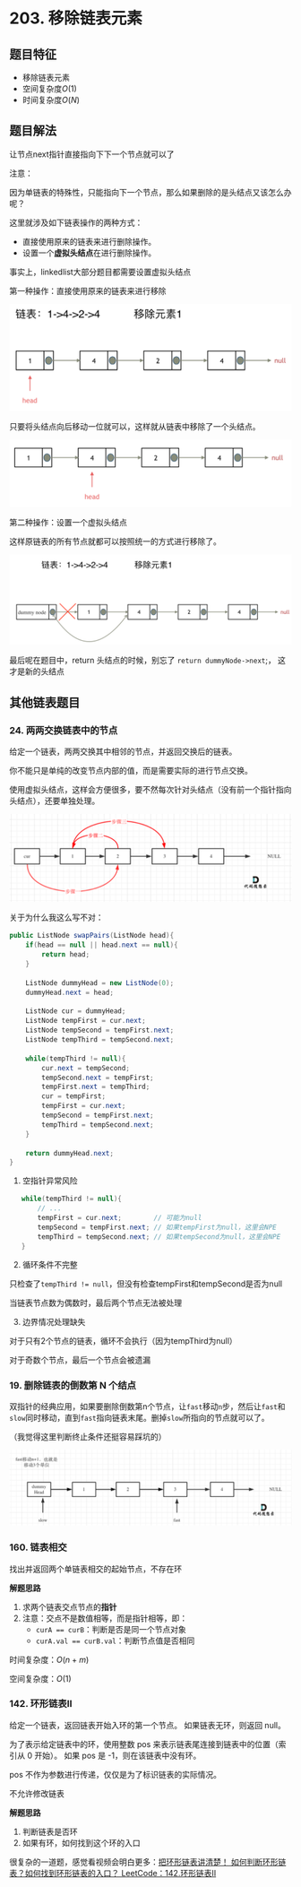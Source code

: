 # 203. 移除链表元素

## 题目特征

- 移除链表元素
- 空间复杂度$O(1)$
- 时间复杂度$O(N)$

## 题目解法

让节点next指针直接指向下下一个节点就可以了

注意：

因为单链表的特殊性，只能指向下一个节点，那么如果删除的是头结点又该怎么办呢？

这里就涉及如下链表操作的两种方式：

- 直接使用原来的链表来进行删除操作。
- 设置一个**虚拟头结点**在进行删除操作。

事实上，linkedlist大部分题目都需要设置虚拟头结点

第一种操作：直接使用原来的链表来进行移除

![removehead1.png](removehead1.png)

只要将头结点向后移动一位就可以，这样就从链表中移除了一个头结点。

![removehead2.png](removehead2.png)

第二种操作：设置一个虚拟头结点

这样原链表的所有节点就都可以按照统一的方式进行移除了。

![dummynode.png](src/dummyNode.png)

最后呢在题目中，return 头结点的时候，别忘了 `return dummyNode->next`;， 这才是新的头结点

## 其他链表题目

### 24. 两两交换链表中的节点

给定一个链表，两两交换其中相邻的节点，并返回交换后的链表。

你不能只是单纯的改变节点内部的值，而是需要实际的进行节点交换。

使用虚拟头结点，这样会方便很多，要不然每次针对头结点（没有前一个指针指向头结点），还要单独处理。

![img.png](swapPairds1.png)

关于为什么我这么写不对：
```java
public ListNode swapPairs(ListNode head){
    if(head == null || head.next == null){
        return head;
    }

    ListNode dummyHead = new ListNode(0);
    dummyHead.next = head;

    ListNode cur = dummyHead;
    ListNode tempFirst = cur.next;
    ListNode tempSecond = tempFirst.next;
    ListNode tempThird = tempSecond.next;

    while(tempThird != null){
        cur.next = tempSecond;
        tempSecond.next = tempFirst;
        tempFirst.next = tempThird;
        cur = tempFirst;
        tempFirst = cur.next;
        tempSecond = tempFirst.next;
        tempThird = tempSecond.next;
    }

    return dummyHead.next;
}
```
1. 空指针异常风险
```java
   while(tempThird != null){
       // ...
       tempFirst = cur.next;        // 可能为null
       tempSecond = tempFirst.next; // 如果tempFirst为null，这里会NPE
       tempThird = tempSecond.next; // 如果tempSecond为null，这里会NPE
   }
```
2. 循环条件不完整

只检查了`tempThird != null`，但没有检查tempFirst和tempSecond是否为null

当链表节点数为偶数时，最后两个节点无法被处理

3. 边界情况处理缺失

对于只有2个节点的链表，循环不会执行（因为tempThird为null）

对于奇数个节点，最后一个节点会被遗漏


### 19. 删除链表的倒数第 N 个结点

双指针的经典应用，如果要删除倒数第n个节点，让`fast`移动`n`步，然后让`fast`和`slow`同时移动，直到`fast`指向链表末尾。删掉`slow`所指向的节点就可以了。

（我觉得这里判断终止条件还挺容易踩坑的）

![img.png](removeNthFromEnd.png)

### 160. 链表相交

找出并返回两个单链表相交的起始节点，不存在环

**解题思路**

1. 求两个链表交点节点的**指针**
2. 注意：交点不是数值相等，而是指针相等，即：
    * `curA == curB`：判断是否是同一个节点对象
    * `curA.val == curB.val`：判断节点值是否相同

时间复杂度：$O(n + m)$

空间复杂度：$O(1)$

### 142. 环形链表Ⅱ

给定一个链表，返回链表开始入环的第一个节点。 如果链表无环，则返回 null。

为了表示给定链表中的环，使用整数 pos 来表示链表尾连接到链表中的位置（索引从 0 开始）。 如果 pos 是 -1，则在该链表中没有环。

pos 不作为参数进行传递，仅仅是为了标识链表的实际情况。

不允许修改链表

**解题思路**

1. 判断链表是否环
2. 如果有环，如何找到这个环的入口

很复杂的一道题，感觉看视频会明白更多：[把环形链表讲清楚！ 如何判断环形链表？如何找到环形链表的入口？ LeetCode：142.环形链表II](https://www.bilibili.com/video/BV1if4y1d7ob/?vd_source=e4161a824a941c59b7a98cc057269115)